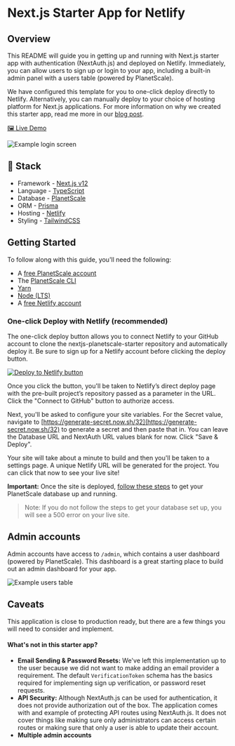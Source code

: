 # Next.js Starter App for Netlify

## Overview

This README will guide you in getting up and running with Next.js starter app with authentication (NextAuth.js) and deployed on Netlify. Immediately, you can allow users to sign up or login to your app, including a built-in admin panel with a users table (powered by PlanetScale).

We have configured this template for you to one-click deploy directly to Netlify. Alternatively, you can manually deploy to your choice of hosting platform for Next.js applications. For more information on why we created this starter app, read me more in our [blog post]().

[🖼 Live Demo](https://nextjs-planetscale-starter.netlify.app/)

![Example login screen](https://cdn.sanity.io/images/f1avhira/production/9767f106ce5d17f93054ba6ee8a930c546283348-2874x1586.png)

## 🥞 Stack

- Framework - [Next.js v12](https://nextjs.org)
- Language - [TypeScript](https://www.typescriptlang.org/)
- Database - [PlanetScale](https://planetscale.com)
- ORM - [Prisma](https://prisma.io)
- Hosting - [Netlify](https://netlify.com)
- Styling - [TailwindCSS](https://tailwindcss.com)

## Getting Started

To follow along with this guide, you'll need the following:

- A [free PlanetScale account](https://auth.planetscale.com/sign-up)
- The [PlanetScale CLI](https://github.com/planetscale/cli#installation)
- [Yarn](https://yarnpkg.com/getting-started/install)
- [Node (LTS)](https://nodejs.org/en/)
- A [free Netlify account](https://app.netlify.com/signup)

### One-click Deploy with Netlify (recommended)

The one-click deploy button allows you to connect Netlify to your GitHub account to clone the nextjs-planetscale-starter repository and automatically deploy it. Be sure to sign up for a Netlify account before clicking the deploy button.

[![Deploy to Netlify button](https://www.netlify.com/img/deploy/button.svg)](https://app.netlify.com/start/deploy?repository=https://github.com/planetscale/nextjs-planetscale-starter)

Once you click the button, you'll be taken to Netlify’s direct deploy page with the pre-built project’s repository passed as a parameter in the URL. Click the "Connect to GitHub" button to authorize access.

Next, you'll be asked to configure your site variables. For the Secret value, navigate to [https://generate-secret.now.sh/32](https://generate-secret.now.sh/32) to generate a secret and then paste that in. You can leave the Database URL and NextAuth URL values blank for now. Click "Save & Deploy".

Your site will take about a minute to build and then you'll be taken to a settings page. A unique Netlify URL will be generated for the project. You can click that now to see your live site!

**Important:** Once the site is deployed, [follow these steps](https://docs.planetscale.com/tutorials/nextjs-planetscale-netlify-template) to get your PlanetScale database up and running. 

> Note: If you do not follow the steps to get your database set up, you will see a 500 error on your live site.

## Admin accounts

Admin accounts have access to `/admin`, which contains a user dashboard (powered by PlanetScale). This dashboard is a great starting place to build out an admin dashboard for your app.

![Example users table](https://cdn.sanity.io/images/f1avhira/production/e2f1b5c5d47887315b2fa17f4039ee9c638e798e-2876x1588.png)

## Caveats

This application is close to production ready, but there are a few things you will need to consider and implement.

#### What's not in this starter app?

- **Email Sending & Password Resets:**
We've left this implementation up to the user because we did not want to make adding an email provider a requirement. The default `VerificationToken` schema has the basics required for implementing sign up verification, or password reset requests.
- **API Security:** Although NextAuth.js can be used for authentication, it does not provide authorization out of the box. The application comes with and example of protecting API routes using NextAuth.js. It does not cover things like making sure only administrators can access certain routes or making sure that only a user is able to update their account. 
- **Multiple admin accounts**
